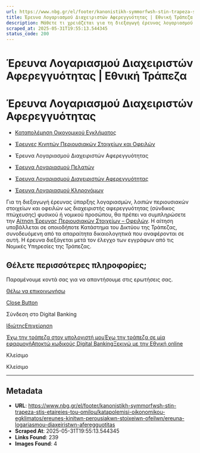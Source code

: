 ```yaml
---
url: https://www.nbg.gr/el/footer/kanonistikh-symmorfwsh-stin-trapeza-stis-etaireies-tou-omilou/katapolemisi-oikonomikou-egklimatos/ereunes-kinitwn-perousiakwn-stoixeiwn-ofeilwn/ereuna-logariasmou-diaxeiristwn-aferegguotitas
title: Έρευνα Λογαριασμού Διαχειριστών Αφερεγγυότητας | Εθνική Τράπεζα
description: Μάθετε τι χρειάζεται για τη διεξαγωγή έρευνας λογαριασμού διαχειριστών αφερεγγυότητας. Βρείτε περισσότερες πληροφορίες στο site της Εθνικής Τράπεζας!
scraped_at: 2025-05-31T19:55:13.544345
status_code: 200
---
```


# Έρευνα Λογαριασμού Διαχειριστών Αφερεγγυότητας | Εθνική Τράπεζα

#  Έρευνα Λογαριασμού Διαχειριστών Αφερεγγυότητας

  * [Καταπολέμηση Οικονομικού Εγκλήματος](/el/footer/kanonistikh-symmorfwsh-stin-trapeza-stis-etaireies-tou-omilou/katapolemisi-oikonomikou-egklimatos)
  * [Έρευνες Κινητών Περιουσιακών Στοιχείων και Οφειλών](/el/footer/kanonistikh-symmorfwsh-stin-trapeza-stis-etaireies-tou-omilou/katapolemisi-oikonomikou-egklimatos/ereunes-kinitwn-perousiakwn-stoixeiwn-ofeilwn)
  * Έρευνα Λογαριασμού Διαχειριστών Αφερεγγυότητας 

  * [Έρευνα Λογαριασμού Πελατών](/el/footer/kanonistikh-symmorfwsh-stin-trapeza-stis-etaireies-tou-omilou/katapolemisi-oikonomikou-egklimatos/ereunes-kinitwn-perousiakwn-stoixeiwn-ofeilwn/ereuna-logariasmou-pelatwn)
  * [Έρευνα Λογαριασμού Διαχειριστών Αφερεγγυότητας](/el/footer/kanonistikh-symmorfwsh-stin-trapeza-stis-etaireies-tou-omilou/katapolemisi-oikonomikou-egklimatos/ereunes-kinitwn-perousiakwn-stoixeiwn-ofeilwn/ereuna-logariasmou-diaxeiristwn-aferegguotitas)
  * [Έρευνα Λογαριασμού Κληρονόμων](/el/footer/kanonistikh-symmorfwsh-stin-trapeza-stis-etaireies-tou-omilou/katapolemisi-oikonomikou-egklimatos/ereunes-kinitwn-perousiakwn-stoixeiwn-ofeilwn/ereuna-logariasmou-klironomwn)

Για τη διεξαγωγή έρευνας ύπαρξης λογαριασμών, λοιπών περιουσιακών στοιχείων και οφειλών ως διαχειριστής αφερεγγυότητας (σύνδικος πτώχευσης) φυσικού ή νομικού προσώπου, θα πρέπει να συμπληρώσετε την [Αίτηση Έρευνας Περιουσιακών Στοιχείων – Οφειλών](https://www.nbg.gr/-/jssmedia/Files/Group/Compliance/Greek-files/27.pdf?rev=-1&hash=13F2EBE3DADBB70FC45285EF76D20067). Η αίτηση υποβάλλεται σε οποιοδήποτε Κατάστημα του Δικτύου της Τράπεζας, συνοδευόμενη από τα απαραίτητα δικαιολογητικά που αναφέρονται σε αυτή. Η έρευνα διεξάγεται μετά τον έλεγχο των εγγράφων από τις Νομικές Υπηρεσίες της Τράπεζας.

## Θέλετε περισσότερες πληροφορίες;

Παραμένουμε κοντά σας για να απαντήσουμε στις ερωτήσεις σας.

[Θέλω να επικοινωνήσω](/el/footer/epikoinwnia)

[Close Button](#)

Σύνδεση στο Digital Banking

[Ιδιώτης](https://ibank.nbg.gr/web/?loginType=retail)[Επιχείρηση](https://ibank.nbg.gr/web/?loginType=corporate)

[Έχω την τράπεζα στον υπολογιστή μου](/el/idiwtes/kathimerines-sunallages/digital-banking/internet-banking)[Έχω την τράπεζα σε μία εφαρμογή](/el/idiwtes/kathimerines-sunallages/digital-banking/mobile-banking)[Αποκτώ κωδικούς Digital Banking](/el/idiwtes/kathimerines-sunallages/digital-banking/dunatotites-internet-mobile-banking/ekdosi-kwdikwn-digital-banking)[Ξεκινώ με την Εθνική online](/el/idiwtes/kathimerines-sunallages/digital-banking/ksekiniste-me-thn-ethniki-online)

Κλείσιμο

Κλείσιμο

---

## Metadata

- **URL**: https://www.nbg.gr/el/footer/kanonistikh-symmorfwsh-stin-trapeza-stis-etaireies-tou-omilou/katapolemisi-oikonomikou-egklimatos/ereunes-kinitwn-perousiakwn-stoixeiwn-ofeilwn/ereuna-logariasmou-diaxeiristwn-aferegguotitas
- **Scraped At**: 2025-05-31T19:55:13.544345
- **Links Found**: 239
- **Images Found**: 4

